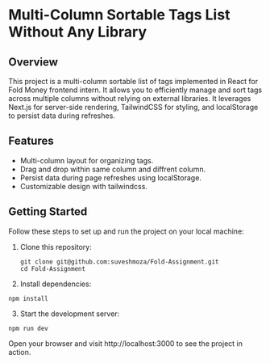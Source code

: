 # Multi-Column Sortable Tags List Without Any Library

## Overview

This project is a multi-column sortable list of tags implemented in React for Fold Money frontend intern. It allows you to efficiently manage and sort tags across multiple columns without relying on external libraries. It leverages Next.js for server-side rendering, TailwindCSS for styling, and localStorage to persist data during refreshes.

## Features

- Multi-column layout for organizing tags.
- Drag and drop within same column and diffrent column.
- Persist data during page refreshes using localStorage.
- Customizable design with tailwindcss.


## Getting Started

Follow these steps to set up and run the project on your local machine:

1. Clone this repository:

   ```
   git clone git@github.com:suveshmoza/Fold-Assignment.git
   cd Fold-Assignment
   ```
2. Install dependencies:

  ```
  npm install
  ```
3. Start the development server:

  ```
  npm run dev
  ```
Open your browser and visit http://localhost:3000 to see the project in action.
